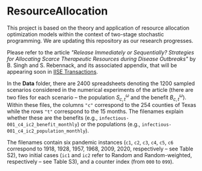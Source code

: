 # ResourceAllocation

This project is based on the theory and application of resource allocation optimization models within the context of two-stage stochastic programming. We are updating this repository as our research progresses.

Please refer to the article *"Release Immediately or Sequentially? Strategies for Allocating Scarce Therapeutic Resources during Disease Outbreaks"* by B. Singh and S. Rebennack, and its associated appendix, that will be appearing soon in [IISE Transactions](https://www.tandfonline.com/journals/uiie21).

In the **Data** folder, there are 2400 spreadsheets denoting the 1200 sampled scenarios considered in the numerical experiments of the article (there are two files for each scenario – the population $S_{c,t}^\omega$ and the benefit $B_{c,t}^\omega$). Within these files, the columns `"c"` correspond to the 254 counties of Texas while the rows `"t"` correspond to the 15 months. The filenames explain whether these are the benefits (e.g., `infectious-001_c4_ic2_benefit_monthly`) or the populations (e.g., `infectious-001_c4_ic2_population_monthly`).

The filenames contain six pandemic instances (`c1`, `c2`, `c3`, `c4`, `c5`, `c6` correspond to 1918, 1928, 1957, 1968, 2009, 2020, respectively – see Table S2), two initial cases (`ic1` and `ic2` refer to Random and Random-weighted, respectively – see Table S3), and a counter index (from `000` to `099`).
